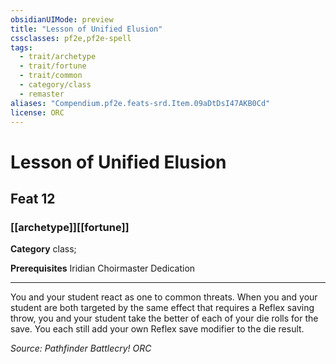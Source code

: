 ```yaml
---
obsidianUIMode: preview
title: "Lesson of Unified Elusion"
cssclasses: pf2e,pf2e-spell
tags:
  - trait/archetype
  - trait/fortune
  - trait/common
  - category/class
  - remaster
aliases: "Compendium.pf2e.feats-srd.Item.09aDtDsI47AKB0Cd"
license: ORC
---
```

# Lesson of Unified Elusion
## Feat 12
### [[archetype]][[fortune]]

**Category** class; 



**Prerequisites** Iridian Choirmaster Dedication
* * *
You and your student react as one to common threats. When you and your student are both targeted by the same effect that requires a Reflex saving throw, you and your student take the better of each of your die rolls for the save. You each still add your own Reflex save modifier to the die result.

*Source: Pathfinder Battlecry!*
*ORC*
